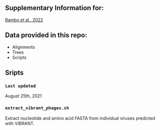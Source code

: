 

## Supplementary Information for:

[Rambo et al., 2022](https://www.researchsquare.com/article/rs-960995/v1)

##  Data provided in this repo: 

- Alignments
- Trees
- Scripts 




## Sripts




### `Last updated`  

August 25th, 2021

### `extract_vibrant_phages.sh`

Extract nucleotide and amino acid FASTA from individual viruses predicted with VIBRANT.
